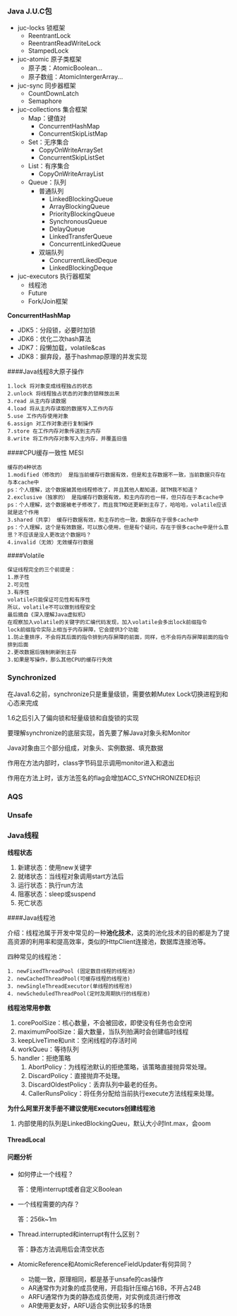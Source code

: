 ### Java J.U.C包

- juc-locks 锁框架
  - ReentrantLock
  - ReentrantReadWriteLock
  - StampedLock
- juc-atomic 原子类框架
  - 原子类：AtomicBoolean...
  - 原子数组：AtomicIntergerArray...
- juc-sync 同步器框架
  - CountDownLatch
  - Semaphore
- juc-collections 集合框架
  - Map：键值对
    - ConcurrentHashMap
    - ConcurrentSkipListMap
  - Set：无序集合
    - CopyOnWriteArraySet
    - ConcurrentSkipListSet
  - List：有序集合
    - CopyOnWriteArrayList
  - Queue：队列
    - 普通队列
      - LinkedBlockingQueue
      - ArrayBlockingQueue
      - PriorityBlockingQueue
      - SynchronousQueue
      - DelayQueue
      - LinkedTransferQueue
      - ConcurrentLinkedQueue
    - 双端队列
      - ConcurrentLikedDeque
      - LinkedBlockingDeque
- juc-executors 执行器框架
  - 线程池
  - Future
  - Fork/Join框架

**ConcurrentHashMap**

- JDK5：分段锁，必要时加锁
- JDK6：优化二次hash算法
- JDK7：段懒加载，volatile&cas
- JDK8：摒弃段，基于hashmap原理的并发实现

####Java线程8大原子操作

```
1.lock 将对象变成线程独占的状态
2.unlock 将线程独占状态的对象的锁释放出来
3.read 从主内存读数据
4.load 将从主内存读取的数据写入工作内存
5.use 工作内存使用对象
6.assign 对工作对象进行复制操作
7.store 在工作内存对象传送到主内存
8.write 将工作内存对象写入主内存，并覆盖旧值
```

####CPU缓存一致性 MESI

```
缓存的4种状态
1.modified（修改的） 是指当前缓存行数据有效，但是和主存数据不一致，当前数据只存在与本cache中
ps：个人理解，这个数据被其他线程修改了，并且其他人都知道，就TM我不知道？
2.exclusive（独家的） 是指缓存行数据有效，和主内存的也一样，但只存在于本cache中
ps：个人理解，这个数据被老子修改了，而且我TMD还更新到主存了，哈哈哈，volatile应该就是这个作用
3.shared（共享） 缓存行数据有效，和主存的也一致，数据存在于很多cache中
ps：个人理解，这个是有效数据，可以放心使用，但是有个疑问，存在于很多cache中是什么意思？不应该是没人更改这个数据吗？
4.invalid（无效）无效缓存行数据
```

####Volatile

```
保证线程完全的三个前提是：
1.原子性
2.可见性
3.有序性
volatile只能保证可见性和有序性
所以，volatile不可以做到线程安全
最后摘自《深入理解Java虚拟机》
在观察加入volatile的关键字的汇编代码发现，加入volatile会多出lock前缀指令
lock前缀指令实际上相当于内存屏障，它会提供3个功能
1.防止重排序，不会将其后面的指令排到内存屏障的前面，同样，也不会将内存屏障前面的指令排到后面
2.更改数据后强制刷新到主存
3.如果是写操作，那么其他CPU的缓存行失效
```

### Synchronized

在Java1.6之前，synchronize只是重量级锁，需要依赖Mutex Lock切换进程到和心态来完成

1.6之后引入了偏向锁和轻量级锁和自旋锁的实现

要理解synchronize的底层实现，首先要了解Java对象头和Monitor

Java对象由三个部分组成，对象头、实例数据、填充数据

作用在方法内部时，class字节码显示调用monitor进入和退出

作用在方法上时，该方法签名的flag会增加ACC_SYNCHRONIZED标识

### AQS

### Unsafe

### Java线程

**线程状态**

1. 新建状态：使用new关键字
2. 就绪状态：当线程对象调用start方法后
3. 运行状态：执行run方法
4. 阻塞状态：sleep或suspend
5. 死亡状态

####Java线程池

介绍：线程池属于开发中常见的一种**池化技术**，这类的池化技术的目的都是为了提高资源的利用率和提高效率，类似的HttpClient连接池，数据库连接池等。

四种常见的线程池：

~~~
1. newFixedThreadPool (固定数目线程的线程池)
2. newCachedThreadPool(可缓存线程的线程池)
3. newSingleThreadExecutor(单线程的线程池)
4. newScheduledThreadPool(定时及周期执行的线程池)
~~~

**线程池常用参数**

1. corePoolSize：核心数量，不会被回收，即使没有任务也会空闲
2. maximumPoolSize：最大数量，当队列拍满时会创建临时线程
3. keepLiveTime和unit：空闲线程的存活时间
4. workQueu：等待队列
5. handler：拒绝策略
   1. AbortPolicy：为线程池默认的拒绝策略，该策略直接抛异常处理。
   2. DiscardPolicy：直接抛弃不处理。
   3. DiscardOldestPolicy：丢弃队列中最老的任务。
   4. CallerRunsPolicy：将任务分配给当前执行execute方法线程来处理。

**为什么阿里开发手册不建议使用Executors创建线程池**

1. 内部使用的队列是LinkedBlockingQueu，默认大小时Int.max，会oom

#### ThreadLocal

#### 问题分析

- 如何停止一个线程？

  答：使用interrupt或者自定义Boolean

- 一个线程需要的内存？

  答：256k~1m

- Thread.interrupted和interrupt有什么区别？

  答：静态方法调用后会清空状态

- AtomicReference和AtomicReferenceFieldUpdater有何异同？

  - 功能一致，原理相同，都是基于unsafe的cas操作
  - AR通常作为对象的成员使用，开启指针压缩占16B，不开占24B
  - ARFU通常作为类的静态成员使用，对实例成员进行修改
  - AR使用更友好，ARFU适合实例比较多的场景

